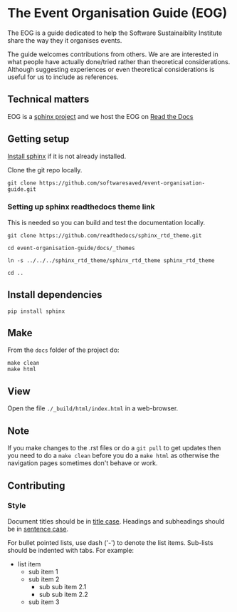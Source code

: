 # The Event Organisation Guide (EOG)
The EOG is a guide dedicated to help the Software Sustainaiblity Institute share the way they it organises events.

The guide welcomes contributions from others. We are are interested in what people have actually done/tried rather than theoretical considerations. Although suggesting experiences or even theoretical considerations is useful for us to include as references. 

## Technical matters
EOG is a [sphinx project](www.sphinx-doc.org) and we host the EOG on [Read the Docs](https://event-organisation-guide.readthedocs.io/)

## Getting setup
[Install sphinx](http://www.sphinx-doc.org/en/master/usage/installation.html) if it is not already installed.

Clone the git repo locally.

`git clone https://github.com/softwaresaved/event-organisation-guide.git`

### Setting up sphinx readthedocs theme link
This is needed so you can build and test the documentation locally.

`git clone https://github.com/readthedocs/sphinx_rtd_theme.git`

`cd event-organisation-guide/docs/_themes`

`ln -s ../../../sphinx_rtd_theme/sphinx_rtd_theme sphinx_rtd_theme`

`cd ..`

## Install dependencies

`pip install sphinx`

## Make
From the `docs` folder of the project do:

```
make clean
make html
```

## View

Open the file `./_build/html/index.html` in a web-browser.

## Note

If you make changes to the .rst files or do a `git pull` to get updates then you need to do a `make clean` before you do a `make html` as otherwise the navigation pages sometimes don't behave or work. 

## Contributing

### Style
Document titles should be in [title case](https://grammar.yourdictionary.com/capitalization/rules-for-capitalization-in-titles.html). Headings and subheadings should be in [sentence case](https://proofreadmyessay.co.uk/writing-tips/title-case-sentence-case-headings/).

For bullet pointed lists, use dash ('-') to denote the list items. Sub-lists should be indented with tabs. For example:
- list item
  - sub item 1
  - sub item 2
    - sub sub item 2.1
     - sub sub item 2.2
  - sub item 3
